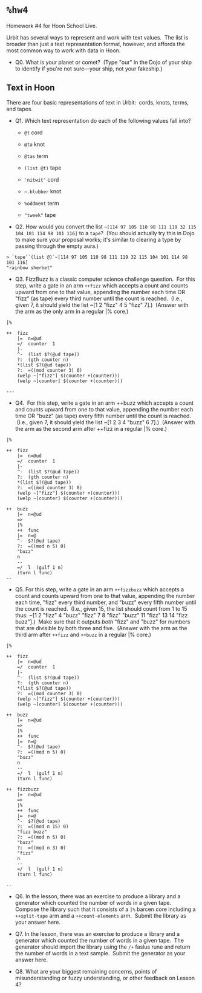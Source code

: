 # `%hw4`

Homework #4 for Hoon School Live.  
  
Urbit has several ways to represent and work with text values.  The list is broader than just a text representation format, however, and affords the most common way to work with data in Hoon.

- Q0. What is your planet or comet?  (Type "our" in the Dojo of your ship to identify if you're not sure—your ship, not your fakeship.)

##  Text in Hoon

There are four basic representations of text in Urbit:  cords, knots, terms, and tapes.

- Q1. Which text representation do each of the following values fall into?

  - `@t` cord
  - `@ta` knot
  - `@tas` term
  - `(list @t)` tape
  
  - `'nitwit'` cord
  - `~.blubber` knot
  - `%oddment` term
  - `"tweek"` tape

- Q2. How would you convert the list `~[114 97 105 110 98 111 119 32 115 104 101 114 98 101 116]` to a `tape`?  (You should actually try this in Dojo to make sure your proposal works; it's similar to clearing a type by passing through the empty aura.)
```
> `tape``(list @)`~[114 97 105 110 98 111 119 32 115 104 101 114 98 101 116]
"rainbow sherbet"
```

- Q3. FizzBuzz is a classic computer science challenge question.  For this step, write a gate in an arm `++fizz` which accepts a count and counts upward from one to that value, appending the number each time OR "fizz" (as tape) every third number until the count is reached.  (I.e., given 7, it should yield the list ~[1 2 "fizz" 4 5 "fizz" 7].)  (Answer with the arm as the only arm in a regular |% core.)
```
|%

++  fizz
    |=  n=@ud
    =/  counter  1
    |-
    ^-  (list $?(@ud tape))
    ?:  (gth counter n)
    *(list $?(@ud tape))
    ?:  =((mod counter 3) 0)
    (welp ~["fizz"] $(counter +(counter)))
    (welp ~[counter] $(counter +(counter)))

---
```

- Q4.  For this step, write a gate in an arm ++buzz which accepts a count and counts upward from one to that value, appending the number each time OR "buzz" (as tape) every fifth number until the count is reached.  (I.e., given 7, it should yield the list ~[1 2 3 4 "buzz" 6 7].)  (Answer with the arm as the second arm after ++fizz in a regular |% core.)
```
|%

++  fizz
    |=  n=@ud
    =/  counter  1
    |-
    ^-  (list $?(@ud tape))
    ?:  (gth counter n)
    *(list $?(@ud tape))
    ?:  =((mod counter 3) 0)
    (welp ~["fizz"] $(counter +(counter)))
    (welp ~[counter] $(counter +(counter)))

++  buzz
    |=  n=@ud
    =>
    |%
    ++  func
    |=  n=@
    ^-  $?(@ud tape)
    ?:  =((mod n 5) 0)
    "buzz"
    n
    --
    =/  l  (gulf 1 n)
    (turn l func)
--
```

- Q5. For this step, write a gate in an arm `++fizzbuzz` which accepts a count and counts upward from one to that value, appending the number each time, "fizz" every third number, and "buzz" every fifth number until the count is reached.  (I.e., given 15, the list should count from 1 to 15 thus: ~[1 2 "fizz" 4 "buzz" "fizz" 7 8 "fizz" "buzz" 11 "fizz" 13 14 "fizz buzz"].)  Make sure that it outputs *both* "fizz" and "buzz" for numbers that are divisible by both three and five.  (Answer with the arm as the third arm after `++fizz` and `++buzz` in a regular |% core.)  
```
|%

++  fizz
    |=  n=@ud
    =/  counter  1
    |-
    ^-  (list $?(@ud tape))
    ?:  (gth counter n)
    *(list $?(@ud tape))
    ?:  =((mod counter 3) 0)
    (welp ~["fizz"] $(counter +(counter)))
    (welp ~[counter] $(counter +(counter)))

++  buzz
    |=  n=@ud
    =>
    |%
    ++  func
    |=  n=@
    ^-  $?(@ud tape)
    ?:  =((mod n 5) 0)
    "buzz"
    n
    --
    =/  l  (gulf 1 n)
    (turn l func)

++  fizzbuzz
    |=  n=@ud
    =>
    |%
    ++  func
    |=  n=@
    ^-  $?(@ud tape)
    ?:  =((mod n 15) 0)
    "fizz buzz"
    ?:  =((mod n 5) 0)
    "buzz"
    ?:  =((mod n 3) 0)
    "fizz"
    n
    --
    =/  l  (gulf 1 n)
    (turn l func)

--
```

- Q6. In the lesson, there was an exercise to produce a library and a generator which counted the number of words in a given tape.  Compose the library such that it consists of a `|%` barcen core including a `++split-tape` arm and a `++count-elements` arm.  Submit the library as your answer here.

- Q7. In the lesson, there was an exercise to produce a library and a generator which counted the number of words in a given tape.  The generator should import the library using the `/+` faslus rune and return the number of words in a text sample.  Submit the generator as your answer here.

- Q8. What are your biggest remaining concerns, points of misunderstanding or fuzzy understanding, or other feedback on Lesson 4?